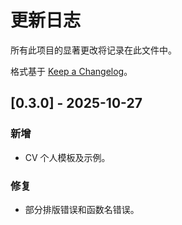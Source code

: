 # 更新日志

所有此项目的显著更改将记录在此文件中。

格式基于 [Keep a Changelog](https://keepachangelog.com/zh-CN/1.0.0/)。

## [0.3.0] - 2025-10-27

### 新增

- CV 个人模板及示例。

### 修复

- 部分排版错误和函数名错误。
